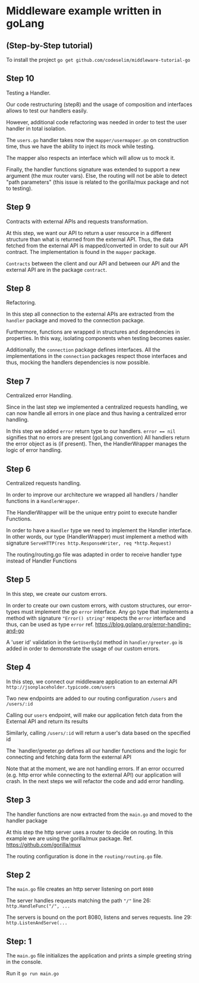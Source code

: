#  Middleware example written in goLang 
## (Step-by-Step tutorial)

To install the project `go get github.com/codeselim/middleware-tutorial-go`

## Step 10
Testing a Handler.

Our code restructuring (step8) and the usage of composition and interfaces allows to test our handlers easily.

However, additional code refactoring was needed in order to test the user handler in total isolation. 

The `users.go` handler takes now the `mapper/usermapper.go` on construction time, thus we have the ability to inject its mock while testing.
 
The mapper also respects an interface which will allow us to mock it.

Finally, the handler functions signature was extended to support a new argument (the mux router vars). Else, the routing will not be able to detect "path parameters" (this issue is related to the gorilla/mux package and not to testing).

 
## Step 9
Contracts with external APIs and requests transformation.

At this step, we want our API to return a user resource in a different structure than what is returned from the external API. Thus, the data fetched from the external API is mapped/converted in order to suit our API contract. The implementation is found in the `mapper` package.

`Contracts` between the client and our API and between our API and the external API are in the package `contract`.

## Step 8
Refactoring. 

In this step all connection to the external APIs are extracted from the `handler` package and moved to the connection package.

Furthermore, functions are wrapped in structures and dependencies in properties. In this way, isolating components when testing becomes easier.

Additionally, the `connection` package defines interfaces. All the implementations in the `connection` packages respect those interfaces and thus, mocking the handlers dependencies is now possible.

## Step 7
Centralized error Handling.

Since in the last step we implemented a centralized requests handling, we can now handle all errors in one place and thus having a centralized error handling.

In this step we added `error` return type to our handlers.  `error == nil` signifies that no errors are present (goLang convention)
All handlers return the error object as is (if present). Then, the HandlerWrapper manages the logic of error handling.

## Step 6
Centralized requests handling.

In order to improve our architecture we wrapped all handlers / handler functions in a `HandlerWrapper`.

The HandlerWrapper will be the unique entry point to execute handler Functions.

In order to have a `Handler` type we need to implement the Handler interface. In other words, our type (HandlerWrapper) must implement a method with signature `ServeHTTP(res http.ResponseWriter, req *http.Request)`

The routing/routing.go file was adapted in order to receive handler type instead of Handler Functions

## Step 5
In this step, we create our custom errors. 

In order to create our own custom errors, with custom structures, our error-types must implement the go `error` interface.
Any go type that implements a method with signature `"Error() string"` respects the `error` interface and thus, can be used as type `error`
ref. https://blog.golang.org/error-handling-and-go 

A 'user id' validation in the `GetUserById` method in `handler/greeter.go` is added in order to demonstrate the usage of our custom errors. 

## Step 4
In this step, we connect our middleware application to an external API `http://jsonplaceholder.typicode.com/users`

Two new endpoints are added to our routing configuration `/users` and `/users/:id`

Calling our `users` endpoint, will make our application fetch data from the External API and return its results

Similarly, calling `/users/:id` will return a user's data based on the specified id

The `handler/greeter.go defines all our handler functions and the logic for connecting and fetching data form the external API

Note that at the moment, we are not handling errors. If an error occurred (e.g. http error while connecting to the external API) our application will crash. In the next steps we will refactor the code and add error handling. 


## Step 3
The handler functions are now extracted from the `main.go` and moved to the handler package

At this step the http server uses a router to decide on routing. In this example we are using the gorilla/mux package.
Ref. https://github.com/gorilla/mux

The routing configuration is done in the `routing/routing.go` file.  

## Step 2
The `main.go` file creates an http server listening on port `8080`

The server handles requests matching the path `"/"`  line 26:  `http.HandleFunc("/", ...`

The servers is bound on the port 8080, listens and serves requests. line 29: `http.ListenAndServe(...`  

## Step: 1
The `main.go` file initializes the application and prints a simple greeting string in the console.
 
Run it `go run main.go`

